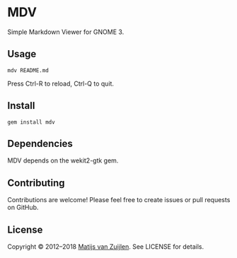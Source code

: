 # MDV

Simple Markdown Viewer for GNOME 3.

## Usage

    mdv README.md

Press Ctrl-R to reload, Ctrl-Q to quit.

## Install

    gem install mdv

## Dependencies

MDV depends on the wekit2-gtk gem.

## Contributing

Contributions are welcome! Please feel free to create issues or pull requests
on GitHub.

## License

Copyright &copy; 2012&ndash;2018 [Matijs van Zuijlen](http://www.matijs.net).
See LICENSE for details.
